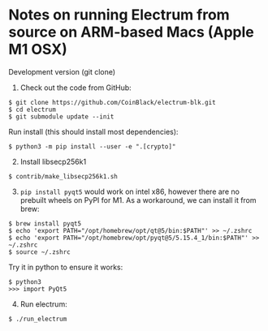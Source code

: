 # Notes on running Electrum from source on ARM-based Macs (Apple M1 OSX)

Development version (git clone)

1. Check out the code from GitHub:

```
$ git clone https://github.com/CoinBlack/electrum-blk.git
$ cd electrum
$ git submodule update --init
```

Run install (this should install most dependencies):
```
$ python3 -m pip install --user -e ".[crypto]"
```

2. Install libsecp256k1

```
$ contrib/make_libsecp256k1.sh
```

3. `pip install pyqt5` would work on intel x86, however there are no prebuilt wheels on PyPI for M1.
As a workaround, we can install it from brew:

```
$ brew install pyqt5
$ echo 'export PATH="/opt/homebrew/opt/qt@5/bin:$PATH"' >> ~/.zshrc
$ echo 'export PATH="/opt/homebrew/opt/pyqt@5/5.15.4_1/bin:$PATH"' >> ~/.zshrc
$ source ~/.zshrc
```

Try it in python to ensure it works: 

```
$ python3
>>> import PyQt5
```

4. Run electrum: 

```
$ ./run_electrum
```

